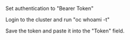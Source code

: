 Set authentication to "Bearer Token"

Login to the cluster and run "oc whoami -t"

Save the token and paste it into the "Token" field.


